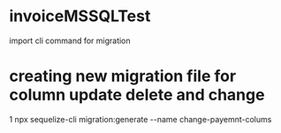 # invoiceMSSQLTest
import cli command for migration 
# creating new migration file for column update delete and change 
1 npx sequelize-cli migration:generate --name change-payemnt-colums

